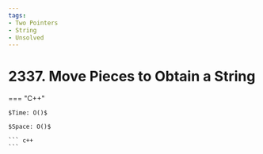 ```yaml
---
tags:
- Two Pointers
- String
- Unsolved
---
```



# 2337. Move Pieces to Obtain a String

=== "C++"

    $Time: O()$

    $Space: O()$

    ``` c++
    ```
